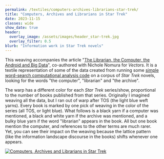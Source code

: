 ```yaml
---
permalink: /textiles/computers-archives-librarians-star-trek/
title: "Computers, Archives and Librarians in Star Trek"
date: 2023-11-15
classes: wide
show_date: true
header:
  overlay_image: /assets/images/header_star-trek.jpg
  overlay_filter: 0.5
blurb: "Information work in Star Trek novels"
---
```


This weaving accompanies the article "[The Librarian, the Computer, the Android and Big Data](https://vector-bsfa.com/2023/12/02/the-librarian-the-computer-the-android-and-big-data/)", co-authored with Nichole Nomura for *Vectors*. It is a textile representation of some of the data created from running some [simple word-search computational analysis code](https://github.com/quinnanya/librarian-computer-android-big-data) on a corpus of *Star Trek* novels, looking for the words "the computer", "librarian" and "the archive".

The warp has a different color for each *Star Trek* series/show, proportional to the number of books published from that series. Originally I imagined weaving all the data, but I ran out of warp after TOS (the light blue weft yarns). Every book is marked by one pick of weaving in the color of the series (all TOS, or light blue). What follows is a black yarn if a computer was mentioned, a black and white yarn if the archive was mentioned, and a bulky blue yarn if the word "librarian" appears in the book. All but one book mention the computer, and references to the other terms are much rarer. Yet, you can see their impact on the weaving because the lattice pattern (like the information landscape discourse in the books) shifts whenever one appears.

[![Computers, Archives and Librarians in Star Trek](/assets/images/textiles_star-trek.jpg)](/assets/images/textiles_star-trek.jpg)
